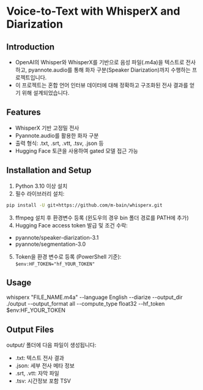 # Voice-to-Text with WhisperX and Diarization

## Introduction
- OpenAI의 Whisper와 WhisperX를 기반으로 음성 파일(.m4a)을 텍스트로 전사하고, pyannote.audio를 통해 화자 구분(Speaker Diarization)까지 수행하는 프로젝트입니다.  
- 이 프로젝트는 혼합 언어 인터뷰 데이터에 대해 정확하고 구조화된 전사 결과를 얻기 위해 설계되었습니다.

## Features
- WhisperX 기반 고정밀 전사
- Pyannote.audio를 활용한 화자 구분
- 출력 형식: .txt, .srt, .vtt, .tsv, .json 등
- Hugging Face 토큰을 사용하여 gated 모델 접근 가능

## Installation and Setup
1. Python 3.10 이상 설치
2. 필수 라이브러리 설치:

```bash
pip install -U git+https://github.com/m-bain/whisperx.git
```

3. ffmpeg 설치 후 환경변수 등록 (윈도우의 경우 bin 폴더 경로를 PATH에 추가)
4. Hugging Face access token 발급 및 조건 수락:

- pyannote/speaker-diarization-3.1
- pyannote/segmentation-3.0

5. Token을 환경 변수로 등록 (PowerShell 기준):
`$env:HF_TOKEN="hf_YOUR_TOKEN"`


## Usage
whisperx "FILE_NAME.m4a" 
  --language English 
  --diarize 
  --output_dir ./output 
  --output_format all 
  --compute_type float32 
  --hf_token $env:HF_YOUR_TOKEN

## Output Files
output/ 폴더에 다음 파일이 생성됩니다:
- .txt: 텍스트 전사 결과
- .json: 세부 전사 메타 정보
- .srt, .vtt: 자막 파일
- .tsv: 시간정보 포함 TSV


